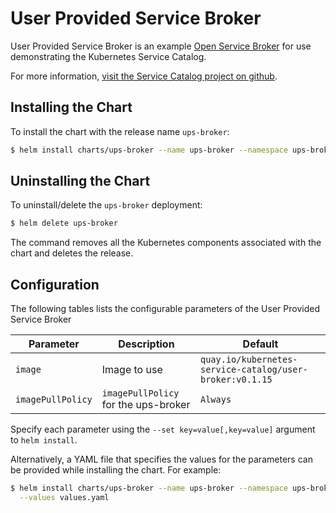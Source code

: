 # User Provided Service Broker

User Provided Service Broker is an example
[Open Service Broker](https://www.openservicebrokerapi.org/)
for use demonstrating the Kubernetes
Service Catalog.

For more information,
[visit the Service Catalog project on github](https://github.com/kubernetes-incubator/service-catalog).

## Installing the Chart

To install the chart with the release name `ups-broker`:

```bash
$ helm install charts/ups-broker --name ups-broker --namespace ups-broker
```

## Uninstalling the Chart

To uninstall/delete the `ups-broker` deployment:

```bash
$ helm delete ups-broker
```

The command removes all the Kubernetes components associated with the chart and
deletes the release.

## Configuration

The following tables lists the configurable parameters of the User Provided
Service Broker

| Parameter | Description | Default |
|-----------|-------------|---------|
| `image` | Image to use | `quay.io/kubernetes-service-catalog/user-broker:v0.1.15` |
| `imagePullPolicy` | `imagePullPolicy` for the ups-broker | `Always` |

Specify each parameter using the `--set key=value[,key=value]` argument to
`helm install`.

Alternatively, a YAML file that specifies the values for the parameters can be
provided while installing the chart. For example:

```bash
$ helm install charts/ups-broker --name ups-broker --namespace ups-broker \
  --values values.yaml
```

